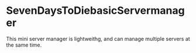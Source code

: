 # SevenDaysToDiebasicServermanager

This mini server manager is lightweithg, and can manage multiple servers at the same time.
